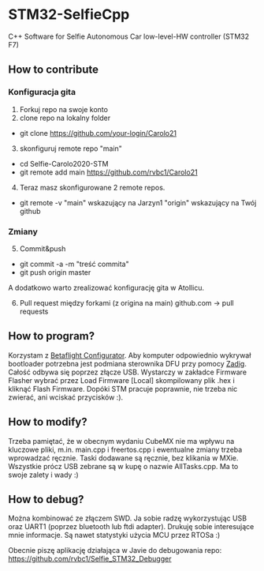# STM32-SelfieCpp
C++ Software for Selfie Autonomous Car low-level-HW controller (STM32 F7)

## How to contribute
### Konfiguracja gita

1) Forkuj repo na swoje konto
2) clone repo na lokalny folder
- git clone https://github.com/your-login/Carolo21
3) skonfiguruj remote repo "main"
- cd Selfie-Carolo2020-STM
- git remote add main https://github.com/rvbc1/Carolo21
4) Teraz masz skonfigurowane 2 remote repos.
- git remote -v
"main" wskazujący na Jarzyn1
"origin" wskazujący na Twój github

### Zmiany
5) Commit&push
- git commit -a -m "treść commita"
- git push origin master

A dodatkowo warto zrealizować konfigurację gita w Atollicu.

6) Pull request między forkami (z origina na main)
github.com -> pull requests

## How to program?
Korzystam z [Betaflight Configurator](https://github.com/betaflight/betaflight-configurator/releases).
Aby komputer odpowiednio wykrywał bootloader potrzebna jest podmiana sterownika DFU przy pomocy [Zadig](https://github.com/betaflight/betaflight/wiki/Installing-Betaflight#dfu-flashing-under-windows---usb-dfu).
Całość odbywa się poprzez złącze USB. 
Wystarczy w zakładce Firmware Flasher wybrać przez Load Firmware [Local] skompilowany plik .hex i kliknąć Flash Firmware. Dopóki STM pracuje poprawnie, nie trzeba nic zwierać, ani wciskać przycisków :).

## How to modify?
Trzeba pamiętać, że w obecnym wydaniu CubeMX nie ma wpływu na kluczowe pliki, m.in. main.cpp i freertos.cpp i ewentualne zmiany trzeba wprowadzać ręcznie.
Taski dodawane są ręcznie, bez klikania w MXie. Wszystkie prócz USB zebrane są w kupę o nazwie AllTasks.cpp. Ma to swoje zalety i wady :)

## How to debug?
Można kombinować ze złączem SWD. Ja sobie radzę wykorzystując USB oraz UART1 (poprzez bluetooth lub ftdi adapter).
Drukuję sobie interesujące mnie informacje. Są nawet statystyki użycia MCU przez RTOSa :)

Obecnie piszę aplikację działająca w Javie do debugowania repo: https://github.com/rvbc1/Selfie_STM32_Debugger

